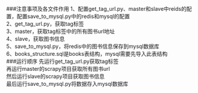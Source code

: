 ###注意事项及各文件作用
1、配置get_tag_url.py、master和slave中reids的配置，配置save_to_mysql.py中的redis和mysql的配置    
2、get_tag_url.py，获取tag标签    
3、master，获取tag标签中的所有图书url地址     
4、slave，获取图书信息    
5、save_to_mysql.py，将redis中的图书信息保存到mysql数据库     
6、books_structure.sql是books表结构，mysql需要先导入此表结构     
###运行顺序
先运行get_tag_url.py获取tag标签   
再运行master的scrapy项目获取所有图书url    
然后运行slave的scrapy项目获取图书信息  
最后运行save_to_mysql.py将数据存入mysql数据库